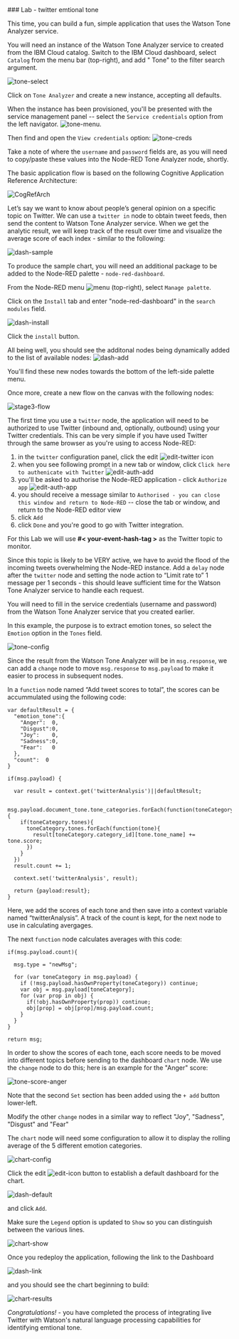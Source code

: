 <div style="page-break-after: always;"></div>
### Lab - twitter emtional tone

This time, you can build a fun, simple application that uses the Watson Tone Analyzer service.

You will need an instance of the Watson Tone Analyzer service to created from the IBM Cloud catalog.
Switch to the IBM Cloud dashboard, select `Catalog` from the menu bar (top-right), and add " Tone" to the filter search argument.

![tone-select](../img/qcon-watson-tone-analyzer.png)

Click on `Tone Analyzer` and create a new instance, accepting all defaults.

When the instance has been provisioned, you'll be presented with the service management panel -- select the `Service credentials` option from the left navigator.
![tone-menu](../img/qcon-tone-analyzer-menu.png).

Then find and open the `View credentials` option:
![tone-creds](../img/qcon-tone-credentials.png)

Take a note of where the `username` and `password` fields are, as you will need to copy/paste these values into the Node-RED Tone Analyzer node, shortly.

The basic application flow is based on the following Cognitive Application Reference Architecture:

![CogRefArch](../img/CogRefArch.jpg)


Let’s say we want to know about people’s general opinion on a specific topic on Twitter. We can use a `twitter in` node to obtain tweet feeds, then send the content to Watson Tone Analyzer service. When we get the analytic result, we will keep track of the result over time and visualize the average score of each index - similar to the following:

![dash-sample](../img/qcon-dash-sample-fred.png)

To produce the sample chart, you will need an additional package to be added to the Node-RED palette - `node-red-dashboard`.

From the Node-RED menu ![menu](../img/node-red-menu-hamburger.png) (top-right), select `Manage palette`.

Click on the `Install` tab and enter "node-red-dashboard" in the `search modules` field.

![dash-install](../img/qcon-dash-install.png)

Click the `install` button.

All being well, you should see the additonal nodes being dynamically added to the list of available nodes:
![dash-add](../img/qcon-dash-install-result.png)

You'll find these new nodes towards the bottom of the left-side palette menu.

Once more, create a new flow on the canvas with the following nodes:

![stage3-flow](../img/qcon-stage3-flow.png)

The first time you use a `twitter` node, the application will need to be authorized to use Twitter (inbound and, optionally, outbound) using your Twitter credentials. This can be very simple if you have used Twitter through the same browser as you're using to access Node-RED:

1. in the `twitter` configuration panel, click the edit ![edit-twitter](../img/qcon-config-edit-icon.png) icon
1. when you see following prompt in a new tab or window, click  `Click here to authenicate with Twitter`
![edit-auth-add](../img/qcon-twitter-auth-add.png)
1. you'll be asked to authorise the Node-RED application - click `Authorize app`
![edit-auth-app](../img/qcon-twitter-auth-app.png)
1. you should receive a message similar to `Authorised - you can close this window and return to Node-RED`  -- close the tab or window, and return to the Node-RED editor view
1. click `Add`
1. click `Done` and you're good to go with Twitter integration.

For this Lab we will use **#< your-event-hash-tag >** as the Twitter topic to monitor.

Since this topic is likely to be VERY active, we have to avoid the flood of the incoming tweets overwhelming the Node-RED instance. Add a `delay` node after the `twitter` node and setting the node action to “Limit rate to” 1 message per 1 seconds - this should leave sufficient time for the Watson Tone Analyzer service to handle each request.

You will need to fill in the service credentials (username and password) from the Watson Tone Analyzer service that you created earlier.

In this example, the purpose is to extract emotion tones, so select the `Emotion` option in the `Tones` field.

![tone-config](../img/qcon-tone-config.png)

Since the result from the Watson Tone Analyzer will be in `msg.response`, we can add a `change` node to move `msg.response` to `msg.payload` to make it easier to process in subsequent nodes.

In a `function` node named “Add tweet scores to total”, the scores can be accummulated using the following code:

```
var defaultResult = {
  "emotion_tone":{
    "Anger":  0,
    "Disgust":0,
    "Joy":    0,
    "Sadness":0,
    "Fear":   0
  },
  "count":  0
}

if(msg.payload) {

  var result = context.get('twitterAnalysis')||defaultResult;

  msg.payload.document_tone.tone_categories.forEach(function(toneCategory){
    if(toneCategory.tones){
      toneCategory.tones.forEach(function(tone){
        result[toneCategory.category_id][tone.tone_name] += tone.score;
      })
    }
  })
  result.count += 1;

  context.set('twitterAnalysis', result);

  return {payload:result};
}
```

Here, we add the scores of each tone and then save into a context variable named “twitterAnalysis”. A track of the count is kept, for the next node to use in calculating avergages.

The next `function` node calculates averages with this code:

```
if(msg.payload.count){

  msg.type = "newMsg";

  for (var toneCategory in msg.payload) {
    if (!msg.payload.hasOwnProperty(toneCategory)) continue;
    var obj = msg.payload[toneCategory];
    for (var prop in obj) {
      if(!obj.hasOwnProperty(prop)) continue;
      obj[prop] = obj[prop]/msg.payload.count;
    }
  }
}

return msg;
```

In order to show the scores of each tone, each score needs to be moved into different topics before sending to the dashboard `chart` node. We use the `change` node to do this; here is an example for the "Anger" score:

![tone-score-anger](../img/qcon-tone-change-score.png)

Note that the second `Set` section has been added using the `+ add` button lower-left.

Modify the other `change` nodes in a similar way to reflect "Joy", "Sadness", "Disgust" and "Fear"

The `chart` node will need some configuration to allow it to display the rolling average of the 5 different emotion categories.

![chart-config](../img/qcon-chart-config.png)

Click the edit ![edit-icon](../img/qcon-config-edit-icon.png) button to establish a default dashboard for the chart.

![dash-default](../img/qcon-dashboard-config-default.png)

and click `Add`.

Make sure the `Legend` option is updated to `Show` so you can distinguish between the various lines.

![chart-show](../img/qcon-chart-config-show.png)

Once you redeploy the application, following the link to the Dashboard

![dash-link](../img/qcon-dash-link.png)

and you should see the chart beginning to build:

![chart-results](../img/qcon-emotion-chart.png)

*_Congratulations!_* - you have completed the process of integrating live Twitter with Watson's natural language processing capabilities for identifying emtional tone.

